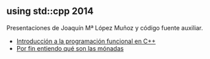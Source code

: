using std::cpp 2014
-------------------

Presentaciones de Joaquín Mª López Muñoz y código fuente auxiliar.
* [Introducción a la programación funcional en C++]()
* [Por fin entiendo qué son las mónadas]()
